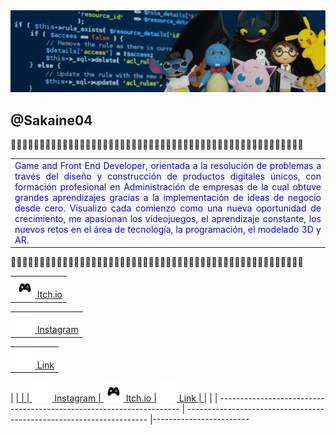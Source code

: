 <img src="portadaLiked.png" style="width:1000px;">

<h2>@Sakaine04</h2>

🔹🔹🔹🔹🔹🔹🔹🔹🔹🔹🔹🔹🔹🔹🔹🔹🔹🔹🔹🔹🔹🔹🔹🔹🔹🔹🔹🔹🔹🔹🔹🔹🔹🔹🔹🔹🔹🔹🔹🔹🔹🔹🔹🔹🔹🔹🔹🔹🔹🔹🔹

<table><tr><td style="color:blue" align="justify">
Game and Front End Developer, orientada a la resolución de problemas a través del diseño y construcción de productos digitales únicos, con formación profesional en Administración de empresas de la cual obtuve grandes aprendizajes gracias a la implementación de ideas de negocio desde cero. Visualizo cada comienzo como una nueva oportunidad de crecimiento, me apasionan los videojuegos, el aprendizaje constante, los nuevos retos en el área de tecnología, la programación, el modelado 3D y AR.
</td></tr></table >

🔹🔹🔹🔹🔹🔹🔹🔹🔹🔹🔹🔹🔹🔹🔹🔹🔹🔹🔹🔹🔹🔹🔹🔹🔹🔹🔹🔹🔹🔹🔹🔹🔹🔹🔹🔹🔹🔹🔹🔹🔹🔹🔹🔹🔹🔹🔹🔹🔹🔹🔹

<table><tr><td style="color:blue" align="justify">
  <a href="https://sakaine04.itch.io/">
  <img src="icons-git/game-control.png" style="height:32px;"> Itch.io
  </a>
</td></tr></table >

<table><tr><td style="color:blue" align="justify">
  <a href="https://www.instagram.com/sakaine04/">
  <img src="icons-git/instagram.png" style="height:32px;"> Instagram
  </a>
</td></tr></table >

<table><tr><td style="color:blue" align="justify">
  <a href="https://www.linkedin.com/in/natalia-gonzalez-lizarazo/">
  <img src="icons-git/link.png" style="height:32px;"> Link
  </a>
</td></tr></table >

| <a href="https://www.instagram.com/sakaine04/">                      | <a href="https://sakaine04.itch.io/">                                |<a href="https://www.linkedin.com/in/natalia-gonzalez-lizarazo/">
| <img src="icons-git/instagram.png" style="height:32px;"> Instagram   | <img src="icons-git/game-control.png" style="height:32px;"> Itch.io  |<img src="icons-git/link.png" style="height:32px;"> Link
| </a>                                                                 | </a>                                                                 | </a>
| -------------------------------------------------------------------- | -------------------------------------------------------------------- |------------------------

<!--
**Nataliasita/nataliasita** is a ✨ _special_ ✨ repository because its `README.md` (this file) appears on your GitHub profile.

Here are some ideas to get you started:

- 🔭 I’m currently working on ...
- 🌱 I’m currently learning ...
- 👯 I’m looking to collaborate on ...
- 🤔 I’m looking for help with ...
- 💬 Ask me about ...
- 📫 How to reach me: ...
- 😄 Pronouns: ...
- ⚡ Fun fact: ...
-->
